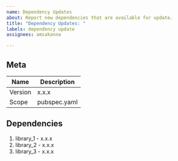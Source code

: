```yaml
---
name: Dependency Updates
about: Report new dependencies that are available for update.
title: "Dependency Updates: "
labels: dependency update
assignees: amsakanna

---
```


## Meta
| Name | Description |
| -----| ----------- |
| Version | x.x.x |
| Scope | pubspec.yaml |

## Dependencies
1. library_1 - x.x.x
2. library_2 - x.x.x
3. library_3 - x.x.x
